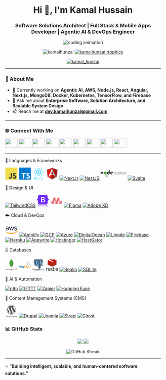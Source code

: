 <h1 align="center">Hi 👋, I'm Kamal Hussain</h1>
<h3 align="center">Software Solutions Architect | Full Stack & Mobile Apps Developer | Agentic AI & DevOps Engineer</h3>

<p align="center">
  <img src="https://media.giphy.com/media/4rZA5D22301iMgrUNd/giphy.gif" width="300" alt="coding animation"/>
</p>

<p align="center">
  <img src="https://komarev.com/ghpvc/?username=kamalhunzai&label=Profile%20views&color=0e75b6&style=flat" alt="kamalhunzai" />
  <a href="https://github.com/ryo-ma/github-profile-trophy">
    <img src="https://github-profile-trophy.vercel.app/?username=kamalhunzai&margin-w=10&theme=onedark" alt="kamalhunzai trophies" />
  </a>
</p>

<p align="center">
  <a href="https://twitter.com/kamal_hunzai" target="blank">
    <img src="https://img.shields.io/twitter/follow/kamal_hunzai?logo=twitter&style=for-the-badge" alt="kamal_hunzai" />
  </a>
</p>

---

### 🚀 About Me
- 🌱 Currently working on **Agentic AI, AWS, Node.js, React, Angular, Next.js, MongoDB, Docker, Kubernetes, TensorFlow, and Firebase**  
- 💬 Ask me about **Enterprise Software, Solution Architecture, and Scalable System Design**  
- 📫 Reach me at **dev.kamalhunzai@gmail.com**

---

### 🌐 Connect With Me
<p align="left">
  <a href="https://codepen.io/kamalhunzai" target="blank"><img src="https://raw.githubusercontent.com/rahuldkjain/github-profile-readme-generator/master/src/images/icons/Social/codepen.svg" height="30" width="40" /></a>
  <a href="https://twitter.com/kamal_hunzai" target="blank"><img src="https://raw.githubusercontent.com/rahuldkjain/github-profile-readme-generator/master/src/images/icons/Social/twitter.svg" height="30" width="40" /></a>
  <a href="https://linkedin.com/in/kamalhunzai" target="blank"><img src="https://raw.githubusercontent.com/rahuldkjain/github-profile-readme-generator/master/src/images/icons/Social/linked-in-alt.svg" height="30" width="40" /></a>
  <a href="https://stackoverflow.com/users/kamal-hussain" target="blank"><img src="https://raw.githubusercontent.com/rahuldkjain/github-profile-readme-generator/master/src/images/icons/Social/stack-overflow.svg" height="30" width="40" /></a>
  <a href="https://kaggle.com/kamalhunzai" target="blank"><img src="https://raw.githubusercontent.com/rahuldkjain/github-profile-readme-generator/master/src/images/icons/Social/kaggle.svg" height="30" width="40" /></a>
  <a href="https://fb.com/kamalhussainhunzai" target="blank"><img src="https://raw.githubusercontent.com/rahuldkjain/github-profile-readme-generator/master/src/images/icons/Social/facebook.svg" height="30" width="40" /></a>
  <a href="https://instagram.com/kamalhunzai" target="blank"><img src="https://raw.githubusercontent.com/rahuldkjain/github-profile-readme-generator/master/src/images/icons/Social/instagram.svg" height="30" width="40" /></a>
  <a href="https://www.behance.net/kamalhunzai" target="blank"><img src="https://raw.githubusercontent.com/rahuldkjain/github-profile-readme-generator/master/src/images/icons/Social/behance.svg" height="30" width="40" /></a>
  <a href="https://medium.com/@kamalhunzai" target="blank"><img src="https://raw.githubusercontent.com/rahuldkjain/github-profile-readme-generator/master/src/images/icons/Social/medium.svg" height="30" width="40" /></a>
</p>

---

🚀 Languages & Frameworks
<p align="left"> <a href="https://developer.mozilla.org/en-US/docs/Web/JavaScript"><img src="https://raw.githubusercontent.com/devicons/devicon/master/icons/javascript/javascript-original.svg" width="40" height="40" alt="JavaScript"/></a> <a href="https://www.typescriptlang.org/"><img src="https://raw.githubusercontent.com/devicons/devicon/master/icons/typescript/typescript-original.svg" width="40" height="40" alt="TypeScript"/></a> <a href="https://reactjs.org/"><img src="https://raw.githubusercontent.com/devicons/devicon/master/icons/react/react-original-wordmark.svg" width="40" height="40" alt="React"/></a> <a href="https://angular.io/"><img src="https://raw.githubusercontent.com/devicons/devicon/master/icons/angularjs/angularjs-original.svg" width="40" height="40" alt="Angular"/></a> <a href="https://nextjs.org/"><img src="https://www.vectorlogo.zone/logos/nextjs/nextjs-icon.svg" width="40" height="40" alt="Next.js"/></a> <a href="https://nestjs.com/"><img src="https://nestjs.com/img/logo-small.svg" width="40" height="40" alt="NestJS"/></a> <a href="https://nodejs.org/"><img src="https://raw.githubusercontent.com/devicons/devicon/master/icons/nodejs/nodejs-original-wordmark.svg" width="40" height="40" alt="Node.js"/></a> <a href="https://expressjs.com/"><img src="https://raw.githubusercontent.com/devicons/devicon/master/icons/express/express-original-wordmark.svg" width="40" height="40" alt="Express"/></a> <a href="https://svelte.dev/"><img src="https://upload.wikimedia.org/wikipedia/commons/1/1b/Svelte_Logo.svg" width="40" height="40" alt="Svelte"/></a> </p>
🎨 Design & UI
<p align="left"> <a href="https://tailwindcss.com/"><img src="https://www.vectorlogo.zone/logos/tailwindcss/tailwindcss-icon.svg" width="40" height="40" alt="TailwindCSS"/></a> <a href="https://getbootstrap.com/"><img src="https://raw.githubusercontent.com/devicons/devicon/master/icons/bootstrap/bootstrap-plain-wordmark.svg" width="40" height="40" alt="Bootstrap"/></a> <a href="https://materializecss.com/"><img src="https://raw.githubusercontent.com/devicons/devicon/master/icons/materializecss/materializecss-original.svg" width="40" height="40" alt="Materialize"/></a> <a href="https://www.figma.com/"><img src="https://www.vectorlogo.zone/logos/figma/figma-icon.svg" width="40" height="40" alt="Figma"/></a> <a href="https://www.adobe.com/products/xd.html"><img src="https://www.vectorlogo.zone/logos/adobexd/adobexd-icon.svg" width="40" height="40" alt="Adobe XD"/></a> </p>
☁️ Cloud & DevOps
<p align="left"> <a href="https://aws.amazon.com/"><img src="https://raw.githubusercontent.com/devicons/devicon/master/icons/amazonwebservices/amazonwebservices-original-wordmark.svg" width="40" height="40" alt="AWS"/></a> <a href="https://aws.amazon.com/amplify/"><img src="https://docs.amplify.aws/assets/logo-dark.svg" width="40" height="40" alt="Amplify"/></a> <a href="https://cloud.google.com/"><img src="https://www.vectorlogo.zone/logos/google_cloud/google_cloud-icon.svg" width="40" height="40" alt="GCP"/></a> <a href="https://azure.microsoft.com/"><img src="https://www.vectorlogo.zone/logos/microsoft_azure/microsoft_azure-icon.svg" width="40" height="40" alt="Azure"/></a> <a href="https://www.digitalocean.com/"><img src="https://www.vectorlogo.zone/logos/digitalocean/digitalocean-icon.svg" width="40" height="40" alt="DigitalOcean"/></a> <a href="https://www.linode.com/"><img src="https://www.vectorlogo.zone/logos/linode/linode-icon.svg" width="40" height="40" alt="Linode"/></a> <a href="https://firebase.google.com/"><img src="https://www.vectorlogo.zone/logos/firebase/firebase-icon.svg" width="40" height="40" alt="Firebase"/></a> <a href="https://www.heroku.com/"><img src="https://www.vectorlogo.zone/logos/heroku/heroku-icon.svg" width="40" height="40" alt="Heroku"/></a> <a href="https://appwrite.io/"><img src="https://www.vectorlogo.zone/logos/appwriteio/appwriteio-icon.svg" width="40" height="40" alt="Appwrite"/></a> <a href="https://www.hostinger.com/"><img src="https://seeklogo.com/images/H/hostinger-logo-FAE48E0E7F-seeklogo.com.png" width="40" height="40" alt="Hostinger"/></a> <a href="https://www.hostgator.com/"><img src="https://www.vectorlogo.zone/logos/hostgator/hostgator-icon.svg" width="40" height="40" alt="HostGator"/></a> </p>
🗄️ Databases
<p align="left"> <a href="https://www.mongodb.com/"><img src="https://raw.githubusercontent.com/devicons/devicon/master/icons/mongodb/mongodb-original-wordmark.svg" width="40" height="40" alt="MongoDB"/></a> <a href="https://www.mysql.com/"><img src="https://raw.githubusercontent.com/devicons/devicon/master/icons/mysql/mysql-original-wordmark.svg" width="40" height="40" alt="MySQL"/></a> <a href="https://www.postgresql.org/"><img src="https://raw.githubusercontent.com/devicons/devicon/master/icons/postgresql/postgresql-original-wordmark.svg" width="40" height="40" alt="PostgreSQL"/></a> <a href="https://redis.io/"><img src="https://raw.githubusercontent.com/devicons/devicon/master/icons/redis/redis-original-wordmark.svg" width="40" height="40" alt="Redis"/></a> <a href="https://realm.io/"><img src="https://avatars.githubusercontent.com/u/7575099?s=200&v=4" width="40" height="40" alt="Realm"/></a> <a href="https://www.sqlite.org/"><img src="https://www.vectorlogo.zone/logos/sqlite/sqlite-icon.svg" width="40" height="40" alt="SQLite"/></a> </p>
🧠 AI & Automation
<p align="left"> <a href="https://n8n.io/"><img src="https://avatars.githubusercontent.com/u/45487711?s=200&v=4" width="40" height="40" alt="n8n"/></a> <a href="https://ifttt.com/"><img src="https://www.vectorlogo.zone/logos/ifttt/ifttt-ar21.svg" width="60" height="40" alt="IFTTT"/></a> <a href="https://zapier.com/"><img src="https://www.vectorlogo.zone/logos/zapier/zapier-icon.svg" width="40" height="40" alt="Zapier"/></a> <a href="https://huggingface.co/"><img src="https://huggingface.co/front/assets/huggingface_logo-noborder.svg" width="40" height="40" alt="Hugging Face"/></a> </p>
📰 Content Management Systems (CMS)
<p align="left"> <a href="https://wordpress.org/"><img src="https://raw.githubusercontent.com/devicons/devicon/master/icons/wordpress/wordpress-original.svg" width="40" height="40" alt="WordPress"/></a> <a href="https://www.drupal.org/"><img src="https://www.vectorlogo.zone/logos/drupal/drupal-icon.svg" width="40" height="40" alt="Drupal"/></a> <a href="https://www.joomla.org/"><img src="https://www.vectorlogo.zone/logos/joomla/joomla-icon.svg" width="40" height="40" alt="Joomla"/></a> <a href="https://strapi.io/"><img src="https://www.vectorlogo.zone/logos/strapiio/strapiio-icon.svg" width="40" height="40" alt="Strapi"/></a> <a href="https://ghost.org/"><img src="https://www.vectorlogo.zone/logos/ghost/ghost-icon.svg" width="40" height="40" alt="Ghost"/></a> </p>

### 📊 GitHub Stats
<p align="center">
  <img src="https://github-readme-stats.vercel.app/api?username=kamalhunzai&show_icons=true&count_private=true&include_all_commits=true&theme=tokyonight" height="180em" />
  <img src="https://github-readme-stats.vercel.app/api/top-langs/?username=kamalhunzai&layout=compact&langs_count=8&theme=tokyonight" height="180em" />
</p>

<p align="center">
  <img src="https://github-readme-streak-stats.demolab.com?user=kamalhunzai&theme=tokyonight&hide_border=true" alt="GitHub Streak" height="180em" />
</p>

---

⭐ **“Building intelligent, scalable, and human-centered software solutions.”**
